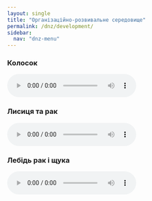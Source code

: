 ```yaml
---
layout: single
title: "Організаційно-розвивальне середовище"
permalink: /dnz/development/
sidebar:
  nav: "dnz-menu"
---
```


### Колосок

<audio controls>
  <source src="/assets/audio/КОЛОСОК.mp3" type="audio/mpeg">
  Your browser does not support the audio element.
</audio>

### Лисиця та рак

<audio controls>
  <source src="/assets/audio/Лисиця-та-рак.mp3" type="audio/mpeg">
  Your browser does not support the audio element.
</audio>

### Лебідь рак і щука

<audio controls>
  <source src="/assets/audio/Лебідь-рак-і-щука.mp3" type="audio/mpeg">
  Your browser does not support the audio element.
</audio>

